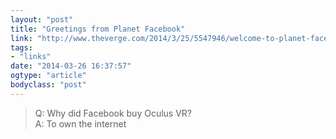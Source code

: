 ```yaml
---
layout: "post"
title: "Greetings from Planet Facebook"
link: "http://www.theverge.com/2014/3/25/5547946/welcome-to-planet-facebook"
tags: 
- "links"
date: "2014-03-26 16:37:57"
ogtype: "article"
bodyclass: "post"
---
```


> Q: Why did Facebook buy Oculus VR?  
>  A: To own the internet